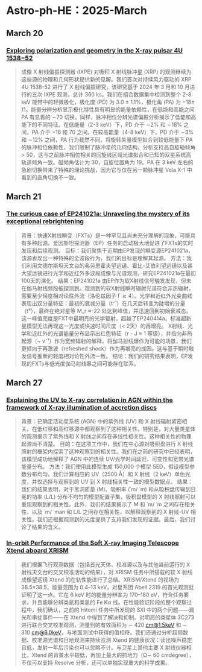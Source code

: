 # Astro-ph-HE：2025-March
## March 20
### [Exploring polarization and geometry in the X-ray pulsar 4U 1538−52](https://arxiv.org/pdf/2503.13720v1)

> 成像 X 射线偏振探测器 (IXPE) 对吸积 X 射线脉冲星 (XRP) 的观测继续为这些源的物理和几何形状提供新的见解。我们首次对持续风力驱动的 XRP 4U 1538-52 进行了 X 射线偏振研究，该研究基于 2024 年 3 月和 10 月进行的五次 IXPE 观测，总计 360 ks。我们在组合数据集中检测到整个 2-8 keV 能带中的轻微极化，极化度 (PD) 为 3.0 ± 1.1%，极化角 (PA) 为 −18± 11。能量分辨分析显示极化特性具有明显的能量依赖性，在低能和高能之间 PA 有显着的 ∼70 切换。同样，脉冲相位分辨光谱偏振分析揭示了低能和高能下的不同特征。在低能量（2-3 keV）下，PD 介于 ∼2% 和 ∼18% 之间，PA 介于 −16 和 70 之间。在较高能量（4-8 keV）下，PD 介于 ∼3% 和 ∼12% 之间，PA 行为截然不同。将旋转矢量模型拟合到较低能量下 PA 的脉冲相位依赖性，我们限制了脉冲星的几何结构。分析支持高自旋轴倾角 > 50，这与之前脉冲相位相关的回旋线区域光谱拟合和已知的双星系统高轨道倾角一致。磁倾角估计为 30，自旋位置角为 19。PA 在 3 keV 左右的急剧切换带来了特殊的理论挑战，因为它与仅在另一颗脉冲星 Vela X-1 中看到的直角切换不一致。

## March 21
### [The curious case of EP241021a: Unraveling the mystery of its exceptional rebrightening](https://arxiv.org/pdf/2503.14588v1)

> 背景：快速X射线瞬变（FXTs）是一种罕见且尚未充分理解的现象，可能具有多种起源。爱因斯坦探测器（EP）任务的启动极大地促进了FXTs的实时发现和后续观测。
> 目标：我们聚焦于近期由EP发现的瞬变源EP241021a，该源表现出一种特殊的全波段行为，我们的目标是理解其起源。
> 方法：我们利用文德尔斯坦天文台的弗劳恩霍夫望远镜、霍比-艾伯利望远镜以及甚大望远镜进行光学和近红外多波段成像与光谱观测，研究EP241021a在最初100天的演化。
> 结果：EP241021a 由EP作为软X射线信号触发发现，但未在伽马射线频段被探测到。观测到的软X射线瞬时辐射光谱符合非热辐射，需要至少轻度相对论性外流（洛伦兹因子 Γ ≳ 4）。光学和近红外光变曲线表现出双分量特征：最初的衰减分量（t⁻¹）在几天后转变为陡增的分量（t⁴），最终在绝对星等 M_r ≈-22 处达到峰值，并迅速回到初始衰减态。这一峰值亮度是FXT中最明亮的光学辐射，超越了EP240414a。标准超新星模型无法再现这一光度或快速时间尺度（< 2天）的再增亮。
> X射线、光学和近红外的光谱能量分布显示出红色特征（r - J ≈ 1 等级），并指向非热起源（~ ν⁻¹）作为宽频辐射的解释。将伽马射线爆作为可能的场景，我们更倾向于再激波（refreshed shock）作为再增亮的成因。这与基于瞬时触发信号推断的轻度相对论性外流一致。
> 结论：我们的研究结果表明，EP发现的FXTs与低光度伽马射线暴之间可能存在联系。

## March 27
### [Explaining the UV to X-ray correlation in AGN within the framework of X-ray illumination of accretion discs](https://arxiv.org/pdf/2503.20770v1)

> 背景：已确定活动星系核 (AGN) 中的紫外线 (UV) 和 X 射线辐射紧密相关。在低红移和高红移源中都观察到了这种相关性。特别是，对大量类星体的观测揭示了紫外线和 X 射线之间存在非线性相关性。这种相关性的物理起源尚不清楚。
> 目的：在这项工作中，我们在中心源对吸积盘进行 X 射线照射的框架内探索了这种观察到的相关性。我们在之前的研究中已经表明，该模型成功地解释了 AGN 中的连续 UV/光学时间延迟、可变性和宽带光谱能量分布。
> 方法：我们使用此模型生成 150,000 个模型 SED，假设模型参数分布均匀。我们计算相应的 UV（2500 Å）和 X 射线（2 keV）单色光度，并仅选择与观察到的 UV 到 X 射线相关性一致的模型数据点。
> 结果：我们的结果表明，对于黑洞质量 (M)、吸积率 (˙m/ ˙m) 和从吸积盘传输到日冕的功率 (L/L) 分布不均匀的模型配置子集，吸积盘模型的 X 射线照射可以重现观察到的相关性。此外，我们的结果揭示了 M 和 ˙m/ ˙m 之间存在相关性，以及 ˙m/ ˙man 和 L/L 之间存在相关性，以解释观察到的 X 射线-UV 相关性。我们还根据观测到的光度提供了支持我们发现的证据。最后，我们讨论了结果的含义。

### [In-orbit Performance of the Soft X-ray Imaging Telescope Xtend aboard XRISM](https://arxiv.org/pdf/2503.20180v1)
> 我们根据飞行观测数据（包括首光天体、校准源以及与其他当前运行的 X 射线天文台的交叉校准活动的结果），对 XRISM 任务中所搭载的软 X 射线成像望远镜 Xtend 的在轨性能进行了总结。XRISM/Xtend 的视场为 38.5×38.5，能量范围为 0.4–13 keV，对星系团 Abell 2319 的首光观测就证明了这一点。它在 6 keV 时的能量分辨率为 170–180 eV，符合任务要求，并且能够分辨类氦和类氢的 Fe Kα 线。在性能验证阶段的整个观察过程中，我们确认，之前的 Hitomi 任务中所发现的 SXI 中的两个问题——漏光和串扰事件——在 Xtend 中得到了解决和抑制。对明亮的类星体 3C273 进行联合交叉校准观测，测量到的有效面积为 ∼ 420 cm@1.5keV 和 ∼ 310 cm@6.0keV，与地面测试中获得的值相符。我们还通过分析超频数据、校准源光谱和日地观测来持续监测 Xtend 的健康状况：读出噪声稳定且低，发射一年后污染也可以忽略不计。与卫星上其他主要 X 射线仪器相比，Xtend 的背景水平较低，再加上最大的抓地力（Ω∼ 60 cmdegree），不仅可以支持 Resolve 分析，还可以单独实现重大的科学成果。
